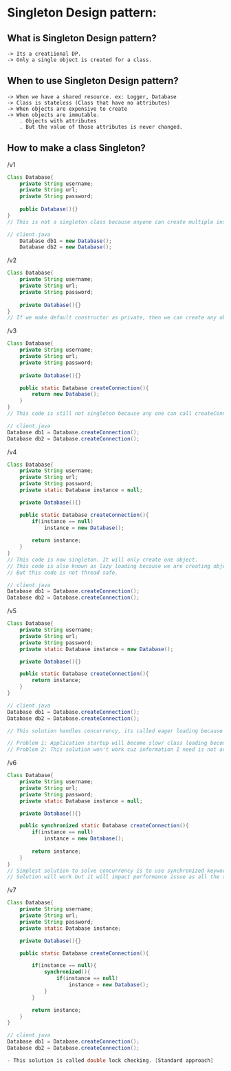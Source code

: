 # Singleton Design pattern:

## What is Singleton Design pattern?
    -> Its a creatiional DP.
    -> Only a single object is created for a class.

## When to use Singleton Design pattern?
    -> When we have a shared resource. ex: Logger, Database
    -> Class is stateless (Class that have no attributes)
    -> When objects are expensive to create
    -> When objects are immutable.
        . Objects with attributes
        . But the value of those attributes is never changed.

## How to make a class Singleton?

/v1
```java
Class Database{
    private String username;
    private String url;
    private String password;
    
    public Database(){}
}
// This is not a singleton class because anyone can create multiple instances

// client.java
    Database db1 = new Database();
    Database db2 = new Database();
```


/v2
```java
Class Database{
    private String username;
    private String url;
    private String password;
    
    private Database(){}
}
// If we make default constructor as private, then we can create any objects at all
```

/v3
```java
Class Database{
    private String username;
    private String url;
    private String password;
    
    private Database(){}

    public static Database createConnection(){
        return new Database();
    }
}
// This code is still not singleton because any one can call createConnection() method

// client.java
Database db1 = Database.createConnection();
Database db2 = Database.createConnection();

```

/v4
```java
Class Database{
    private String username;
    private String url;
    private String password;
    private static Database instance = null;

    private Database(){}

    public static Database createConnection(){
        if(instance == null)
            instance = new Database();
        
        return instance;
    }
}
// This code is now singleton. It will only create one object.
// This code is also known as lazy loading because we are creating object when its needed.
// But this code is not thread safe.

// client.java
Database db1 = Database.createConnection();
Database db2 = Database.createConnection();
```

/v5
```java
Class Database{
    private String username;
    private String url;
    private String password;
    private static Database instance = new Database();

    private Database(){}

    public static Database createConnection(){
        return instance;
    }
}

// client.java
Database db1 = Database.createConnection();
Database db2 = Database.createConnection();

// This solution handles concurrency, its called eager loading because we are loading the attributes earlier.

// Problem 1: Application startup will become slow/ class loading becomes slow.
// Problem 2: This solution won't work cuz information I need is not available at class load time.
```

/v6
```java
Class Database{
    private String username;
    private String url;
    private String password;
    private static Database instance = null;

    private Database(){}

    public synchronized static Database createConnection(){
        if(instance == null)
            instance = new Database();
        
        return instance;
    }
}
// Simplest solution to solve concurrency is to use synchronized keyword
// Solution will work but it will impact performance issue as all the threads had to wait.
```

/v7
```java
Class Database{
    private String username;
    private String url;
    private String password;
    private static Database instance;

    private Database(){}

    public static Database createConnection(){

        if(instance == null){
            synchronized(){
                if(instance == null)
                    instance = new Database();
            }
        }

        return instance;
    }
}

// client.java
Database db1 = Database.createConnection();
Database db2 = Database.createConnection();

- This solution is called double lock checking. [Standard approach]

```

